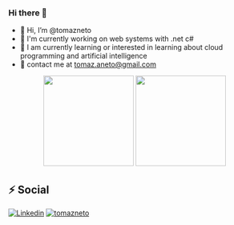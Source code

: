 ### Hi there 👋

- 👋 Hi, I’m @tomazneto
- 🔭 I'm currently working on web systems with .net c#
- 🌱 I am currently learning or interested in learning about cloud programming and artificial intelligence
- 💬 contact me at tomaz.aneto@gmail.com

<div align="center">
  <img height="180em" src="https://github-readme-stats.vercel.app/api?username=tomazneto&show_icons=true&theme=gruvbox"/>
<img height="180em" src="https://github-readme-stats.vercel.app/api/top-langs/?username=tomazneto&layout=compact&langs_count=7&theme=dark"/>
</div>

## ⚡ Social

[![Linkedin](https://img.shields.io/badge/-Linkedin-blue?style=flat-square&logo=Linkedin&logoColor=white&link=https://www.linkedin.com/in/tomazaneto/)](https://www.linkedin.com/in/tomazaneto/) [![tomazneto](https://img.shields.io/badge/github--pages-tomazneto.github.io-orange?style=flat-square&logo=github&logoColor=white&link=https://tomazneto.github.io/)](https://tomazneto.github.io/)

